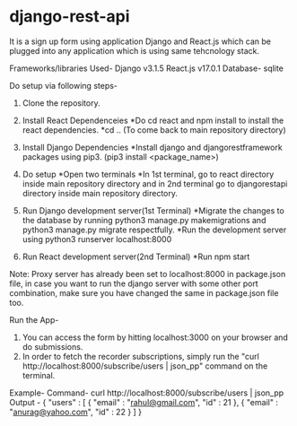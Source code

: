 # django-rest-api

It is a sign up form using application Django and React.js which can be plugged into any application which is using same tehcnology stack.

Frameworks/libraries Used-
Django v3.1.5
React.js v17.0.1
Database- sqlite

Do setup via following steps-
1. Clone the repository.

2. Install React Dependenceies
  *Do cd react and npm install to install the react dependencies.
  *cd .. (To come back to main repository directory)

3. Install Django Dependencies
  *Install django and djangorestframework packages using pip3. (pip3 install <package_name>)

4. Do setup
  *Open two terminals
  *In 1st terminal, go to react directory inside main repository directory and in 2nd terminal go to djangorestapi directory inside main repository directory.
  
5. Run Django development server(1st Terminal)
  *Migrate the changes to the database by running python3 manage.py makemigrations and python3 manage.py migrate respectfully.
  *Run the development server using python3 runserver localhost:8000 

6. Run React development server(2nd Terminal)
  *Run npm start
  
 
 Note: Proxy server has already been set to localhost:8000 in package.json file, in case you want to run the django server with some other port combination, make     sure you have changed the same in package.json file too.
 
Run the App-
1. You can access the form by hitting localhost:3000 on your browser and do submissions.
2. In order to fetch the recorder subscriptions, simply run the "curl http://localhost:8000/subscribe/users | json_pp" command on the terminal.

Example-
Command-  curl http://localhost:8000/subscribe/users | json_pp
Output - {
           "users" : [
              {
                 "email" : "rahul@gmail.com",
                 "id" : 21
              },
              {
                 "email" : "anurag@yahoo.com",
                 "id" : 22
              }
           ]
        }












